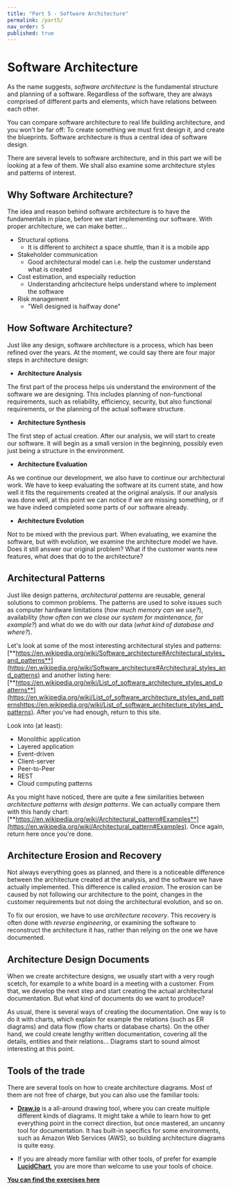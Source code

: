 ```yaml
---
title: "Part 5 - Software Architecture"
permalink: /part5/
nav_order: 5
published: true
---
```



# Software Architecture

As the name suggests, *software architecture* is the fundamental structure and planning of a software. Regardless of the software, they are always comprised of different parts and elements, which have relations between each other.

You can compare software architecture to real life building architecture, and you won't be far off: To create something we must first design it, and create the blueprints. Software architecture is thus a central idea of software design.

There are several levels to software architecture, and in this part we will be looking at a few of them. We shall also examine some architecture styles and patterns of interest.

## Why Software Architecture?

The idea and reason behind software architecture is to have the fundamentals in place, before we start implementing our software. With proper architecture, we can make better...

* Structural options
  * It is different to architect a space shuttle, than it is a mobile app
* Stakeholder communication
  * Good architectural model can i.e. help the customer understand what is created
* Cost estimation, and especially reduction
  * Understanding arhcitecture helps understand where to implement the software
* Risk management
  * "Well designed is halfway done"

## How Software Architecture?

Just like any design, software architecture is a process, which has been refined over the years. At the moment, we could say there are four major steps in architecture design:

* **Architecture Analysis**

The first part of the process helps uis understand the environment of the software we are designing. This includes planning of non-functional requirements, such as reliability, efficiency, security, but also functional requirements, or the planning of the actual software structure.

* **Architecture Synthesis**

The first step of actual creation. After our analysis, we will start to create our software. It will begin as a small version in the beginning, possibly even just being a structure in the environment.

* **Architecture Evaluation**

As we continue our development, we also have to continue our architectural work. We have to keep evaluating the software at its current state, and how well it fits the requirements created at the original analysis. If our analysis was done well, at this point we can notice if we are missing something, or if we have indeed completed some parts of our software already.

* **Architecture Evolution**

Not to be mixed with the previous part. When evaluating, we examine the software, but with evolution, we examine the architecture model we have. Does it still answer our original problem? What if the customer wants new features, what does that do to the architecture?

## Architectural Patterns

Just like design patterns, *architectural patterns* are reusable, general solutions to common problems. The patterns are used to solve issues such as computer hardware limitations (*how much memory can we use?*), availability (*how often can we close our system for maintenance, for example?*) and what do we do with our data (*what kind of database and where?*).

Let's look at some of the most interesting architectural styles and patterns:
[**https://en.wikipedia.org/wiki/Software_architecture#Architectural_styles_and_patterns**](https://en.wikipedia.org/wiki/Software_architecture#Architectural_styles_and_patterns) and another listing here: [**https://en.wikipedia.org/wiki/List_of_software_architecture_styles_and_patterns**](https://en.wikipedia.org/wiki/List_of_software_architecture_styles_and_patternshttps://en.wikipedia.org/wiki/List_of_software_architecture_styles_and_patterns). After you've had enough, return to this site.

Look into (at least):
* Monolithic application
* Layered application
* Event-driven
* Client-server
* Peer-to-Peer
* REST
* Cloud computing patterns

As you might have noticed, there are quite a few similarities between *architecture patterns* with *design patterns*. We can actually compare them with this handy chart: [**https://en.wikipedia.org/wiki/Architectural_pattern#Examples**](https://en.wikipedia.org/wiki/Architectural_pattern#Examples). Once again, return here once you're done.

## Architecture Erosion and Recovery

Not always everything goes as planned, and there is a noticeable difference between the architecture created at the analysis, and the software we have actually implemented. This difference is called *erosion*. The erosion can be caused by not following our architecture to the point, changes in the customer requirements but not doing the architectural evolution, and so on.

To fix our erosion, we have to use *architecture recovery*. This recovery is often done with *reverse engineering*, or examining the software to reconstruct the architecture it has, rather than relying on the one we have documented.

## Architecture Design Documents

When we create architecture designs, we usually start with a very rough scetch, for example to a white board in a meeting with a customer. From that, we develop the next step and start creating the actual architectural documentation. But what kind of documents do we want to produce?

As usual, there is several ways of creating the documentation. One way is to do it with charts, which explain for example the relations (such as ER diagrams) and data flow (flow charts or database charts). On the other hand, we could create lengthy written documentation, covering all the details, entities and their relations... Diagrams start to sound almost interesting at this point.

## Tools of the trade

There are several tools on how to create architecture diagrams. Most of them are not free of charge, but you can also use the familiar tools:

* [**Draw.io**](https://draw.io) is a all-around drawing tool, where you can create multiple different kinds of diagrams. It might take a while to learn how to get everything point in the correct direction, but once mastered, an uncanny tool for documentation. It has built-in specifics for some environments, such as Amazon Web Services (AWS), so building architecture diagrams is quite easy. 

* If you are already more familiar with other tools, of prefer for example [**LucidChart**](https://lucidchart.com/), you are more than welcome to use your tools of choice.

[**You can find the exercises here**](
https://centria.github.io/design-and-documentation/exercises/#part-5)